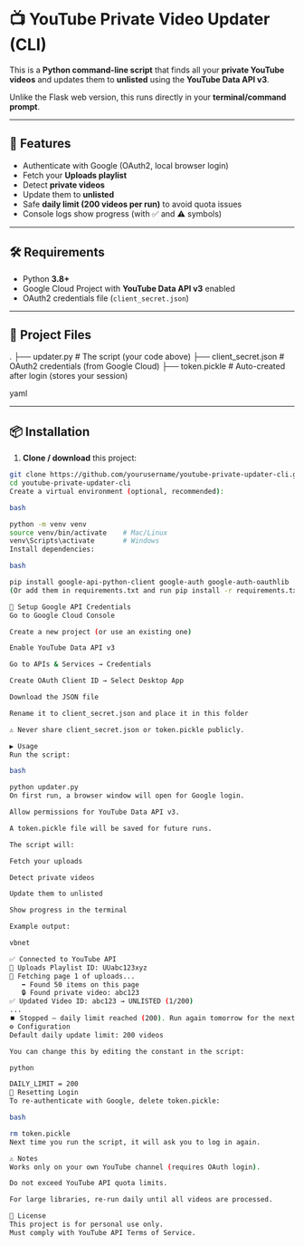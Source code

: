 # 📺 YouTube Private Video Updater (CLI)

This is a **Python command-line script** that finds all your **private YouTube videos** and updates them to **unlisted** using the **YouTube Data API v3**.  

Unlike the Flask web version, this runs directly in your **terminal/command prompt**.

---

## 🚀 Features
- Authenticate with Google (OAuth2, local browser login)
- Fetch your **Uploads playlist**
- Detect **private videos**
- Update them to **unlisted**
- Safe **daily limit (200 videos per run)** to avoid quota issues
- Console logs show progress (with ✅ and ⚠️ symbols)

---

## 🛠️ Requirements
- Python **3.8+**
- Google Cloud Project with **YouTube Data API v3** enabled
- OAuth2 credentials file (`client_secret.json`)

---

## 📂 Project Files
.
├── updater.py # The script (your code above)
├── client_secret.json # OAuth2 credentials (from Google Cloud)
├── token.pickle # Auto-created after login (stores your session)

yaml


---

## 📦 Installation

1. **Clone / download** this project:

```bash
git clone https://github.com/yourusername/youtube-private-updater-cli.git
cd youtube-private-updater-cli
Create a virtual environment (optional, recommended):

bash

python -m venv venv
source venv/bin/activate    # Mac/Linux
venv\Scripts\activate       # Windows
Install dependencies:

bash

pip install google-api-python-client google-auth google-auth-oauthlib
(Or add them in requirements.txt and run pip install -r requirements.txt)

🔑 Setup Google API Credentials
Go to Google Cloud Console

Create a new project (or use an existing one)

Enable YouTube Data API v3

Go to APIs & Services → Credentials

Create OAuth Client ID → Select Desktop App

Download the JSON file

Rename it to client_secret.json and place it in this folder

⚠️ Never share client_secret.json or token.pickle publicly.

▶️ Usage
Run the script:

bash

python updater.py
On first run, a browser window will open for Google login.

Allow permissions for YouTube Data API v3.

A token.pickle file will be saved for future runs.

The script will:

Fetch your uploads

Detect private videos

Update them to unlisted

Show progress in the terminal

Example output:

vbnet

✅ Connected to YouTube API
📂 Uploads Playlist ID: UUabc123xyz
📄 Fetching page 1 of uploads...
   ➡️ Found 50 items on this page
   🔒 Found private video: abc123
✅ Updated Video ID: abc123 → UNLISTED (1/200)
...
⏹️ Stopped — daily limit reached (200). Run again tomorrow for the next batch.
⚙️ Configuration
Default daily update limit: 200 videos

You can change this by editing the constant in the script:

python

DAILY_LIMIT = 200
🧹 Resetting Login
To re-authenticate with Google, delete token.pickle:

bash

rm token.pickle
Next time you run the script, it will ask you to log in again.

⚠️ Notes
Works only on your own YouTube channel (requires OAuth login).

Do not exceed YouTube API quota limits.

For large libraries, re-run daily until all videos are processed.

📜 License
This project is for personal use only.
Must comply with YouTube API Terms of Service.
